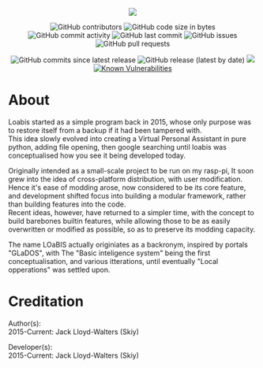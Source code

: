 <p align="center">
    <img src="https://github.com/SK1Y101/LOaBIS/blob/master/Icons/LargeLogo.png">
</p>
<p align="center">
  <img alt="GitHub contributors" src="https://img.shields.io/github/contributors/SK1Y101/LOaBIS">
  <img alt="GitHub code size in bytes" src="https://img.shields.io/github/languages/code-size/SK1Y101/LOaBIS">
  <img alt="GitHub commit activity" src="https://img.shields.io/github/commit-activity/m/SK1Y101/LOaBIS">
  <img alt="GitHub last commit" src="https://img.shields.io/github/last-commit/SK1Y101/LOaBIS">
  <img alt="GitHub issues" src="https://img.shields.io/github/issues/SK1Y101/LOaBIS">
  <img alt="GitHub pull requests" src="https://img.shields.io/github/issues-pr/SK1Y101/LOaBIS">
</p>
<p align="center">
  <img alt="GitHub commits since latest release" src="https://img.shields.io/github/commits-since/SK1Y101/LOaBIS/latest">
  <img alt="GitHub release (latest by date)" src="https://img.shields.io/github/v/release/SK1Y101/LOaBIS">
  <a href="https://codecov.io/gh/SK1Y101/LOaBIS">
    <img src="https://codecov.io/gh/SK1Y101/LOaBIS/branch/master/graph/badge.svg" />
  </a>
  <a href="https://snyk.io/test/github/SK1Y101/LOaBIS">
    <img src="https://snyk.io/test/github/SK1Y101/LOaBIS/badge.svg" alt="Known Vulnerabilities" data-canonical-src="https://snyk.io/test/github/SK1Y101/LOaBIS" style="max-width:100%;">
  </a>
</p>

# About
Loabis started as a simple program back in 2015, whose only purpose was to restore itself from a backup if it had been tampered with.  
This idea slowly evolved into creating a Virtual Personal Assistant in pure python, adding file opening, then google searching until loabis was conceptualised how you see it being developed today.  

Originally intended as a small-scale project to be run on my rasp-pi, It soon grew into the idea of cross-platform distribution, with user modification.  
Hence it's ease of modding arose, now considered to be its core feature, and development shifted focus into building a modular framework, rather than building features into the code.  
Recent ideas, however, have returned to a simpler time, with the concept to build barebones builtin features, while allowing those to be as easily overwritten or modified as possible, so as to preserve its modding capacity.  

The name LOaBIS actually originiates as a backronym, inspired by portals "GLaDOS", with The "Basic inteligence system" being the first conceptualisation, and various itterations, until eventually "Local opperations" was settled upon.  

# Creditation
Author(s):  
2015-Current:    Jack Lloyd-Walters  (Skiy)

Developer(s):  
2015-Current:    Jack Lloyd-Walters  (Skiy)
